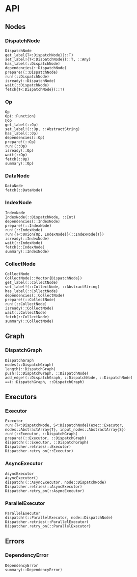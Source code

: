 # API

## Nodes

### DispatchNode

```@docs
DispatchNode
get_label{T<:DispatchNode}(::T)
set_label!{T<:DispatchNode}(::T, ::Any)
has_label(::DispatchNode)
dependencies(::DispatchNode)
prepare!(::DispatchNode)
run!(::DispatchNode)
isready(::DispatchNode)
wait(::DispatchNode)
fetch{T<:DispatchNode}(::T)
```

### Op

```@docs
Op
Op(::Function)
@op
get_label(::Op)
set_label!(::Op, ::AbstractString)
has_label(::Op)
dependencies(::Op)
prepare!(::Op)
run!(::Op)
isready(::Op)
wait(::Op)
fetch(::Op)
summary(::Op)
```

### DataNode

```@docs
DataNode
fetch(::DataNode)
```

### IndexNode

```@docs
IndexNode
IndexNode(::DispatchNode, ::Int)
dependencies(::IndexNode)
prepare!(::IndexNode)
run!(::IndexNode)
run!{T<:Union{Op, IndexNode}}(::IndexNode{T})
isready(::IndexNode)
wait(::IndexNode)
fetch(::IndexNode)
summary(::IndexNode)
```

### CollectNode

```@docs
CollectNode
CollectNode(::Vector{DispatchNode})
get_label(::CollectNode)
set_label!(::CollectNode, ::AbstractString)
has_label(::CollectNode)
dependencies(::CollectNode)
prepare!(::CollectNode)
run!(::CollectNode)
isready(::CollectNode)
wait(::CollectNode)
fetch(::CollectNode)
summary(::CollectNode)
```

## Graph

### DispatchGraph

```@docs
DispatchGraph
nodes(::DispatchGraph)
length(::DispatchGraph)
push!(::DispatchGraph, ::DispatchNode)
add_edge!(::DispatchGraph, ::DispatchNode, ::DispatchNode)
==(::DispatchGraph, ::DispatchGraph)
```

## Executors

### Executor

```@docs
Executor
run!{T<:DispatchNode, S<:DispatchNode}(exec::Executor, nodes::AbstractArray{T}, input_nodes::AbstractArray{S})
run!(::Executor, ::DispatchGraph)
prepare!(::Executor, ::DispatchGraph)
dispatch!(::Executor, ::DispatchGraph)
Dispatcher.retries(::Executor)
Dispatcher.retry_on(::Executor)
```

### AsyncExecutor

```@docs
AsyncExecutor
AsyncExecutor()
dispatch!(::AsyncExecutor, node::DispatchNode)
Dispatcher.retries(::AsyncExecutor)
Dispatcher.retry_on(::AsyncExecutor)
```

### ParallelExecutor

```@docs
ParallelExecutor
dispatch!(::ParallelExecutor, node::DispatchNode)
Dispatcher.retries(::ParallelExecutor)
Dispatcher.retry_on(::ParallelExecutor)
```

## Errors

### DependencyError

```@docs
DependencyError
summary(::DependencyError)
```
